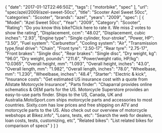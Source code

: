{
    "date": "2017-01-12T22:46:50Z",
    "tags": [
        "motorbike",
        "spec"
    ],
    "url": "spec\/azel\/2009\/azel-sweet-50cc",
    "title": "Scooter Azel Sweet 50cc",
    "categories": "Scooter",
    "brands": "azel",
    "years": "2009",
    "spec": [
        {
            "Model": "Azel Sweet 50cc",
            "Year": "2009",
            "Category": "Scooter",
            "Rating": "Do you know this bike?Click here to rate it. We miss 2 votes to show the rating",
            "Displacement, ccm": "48.02",
            "Displacement, cubic inches": "2.93",
            "Engine type": "Single cylinder, four-stroke",
            "Power, HP": "3.50",
            "Fuel system": "Carburettor",
            "Cooling system": "Air",
            "Transmission type,final drive": "Chain",
            "Front tyre": "2.50-17",
            "Rear tyre": "2.75-17",
            "Front brakes": "Single disc",
            "Rear brakes": "Single disc",
            "Dry weight, kg": "96.0",
            "Dry weight, pounds": "211.6",
            "Power\/weight ratio, HP\/kg": "0.0365",
            "Overall height, mm": "1.093",
            "Overall height, inches": "43.0",
            "Overall length, mm": "1.982",
            "Overall length, inches": "78.0",
            "Wheelbase, mm": "1.230",
            "Wheelbase, inches": "48.4",
            "Starter": "Electric & kick",
            "Insurance costs": "Get estimated US insurance cost with a quote from Allstate Motorcycle Insurance",
            "Parts finder": "Chaparral provides online schematics & OEM parts for the US.   Motorcycle Superstore provides an easy-to-use parts finder. Ships to the US, Canada, UK and Australia.MotoSport.com ships motorcycle parts and accessories to most countries.    Sixity.com has low prices and free shipping on ATV and motorcycle parts to the US. Also check out our overview of motorcycle webshops at Bikez.info",
            "Loans, tests, etc": "Search the web for dealers, loan costs, tests, customizing, etc",
            "Related bikes": "List related bikes for comparison of specs"
        }
    ]
}
